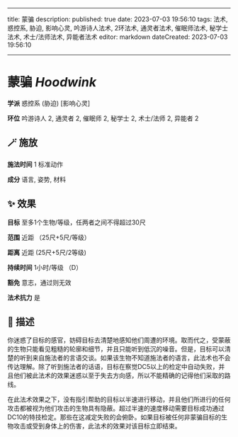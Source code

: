
---
title: 蒙骗
description: 
published: true
date: 2023-07-03 19:56:10
tags: 法术, 惑控系, 胁迫, 影响心灵, 吟游诗人法术, 2环法术, 通灵者法术, 催眠师法术, 秘学士法术, 术士/法师法术, 异能者法术
editor: markdown
dateCreated: 2023-07-03 19:56:10

---

# **蒙骗** *Hoodwink*

**学派** 惑控系 (胁迫) \[影响心灵\] 

**环位** 吟游诗人 2, 通灵者 2, 催眠师 2, 秘学士 2, 术士/法师 2, 异能者 2

## 🪄 施放

**施法时间** 1 标准动作

**成分** 语言, 姿势, 材料

## ✨ 效果 

**目标** 至多1个生物/等级，任两者之间不得超过30尺 

**范围** 近距 （25尺+5尺/等级）

**距离** 近距 (25尺+5尺/2等级)  

**持续时间** 1小时/等级 （D） 

**豁免** 意志，通过则无效

**法术抗力** 是

## 📖 描述

你迷惑了目标的感官，妨碍目标去清楚地感知他们周遭的环境。取而代之，受蒙蔽的生物只能看见粗糙的轮廓和细节，并且只能听到低沉的噪音。但是，目标可以清楚的听到来自施法者的言语交谈。如果该生物不知道施法者的语言，此法术也不会传达理解。除了听到施法者的话语，目标在察觉DC5以上的检定中自动失败，并且他们被此法术的效果迷惑以至于失去方向感，所以不能精确的记得他们采取的路线。

在此法术效果之下，没有指引帮助的目标以半速进行移动，并且他们所进行的任何攻击都被视为他们攻击的生物具有隐蔽。超过半速的速度移动需要目标成功通过DC10的特技检定。那些在这减定失败的会俯卧。如果目标被任何非蒙骗目标的生物攻击或受到身体上的伤害，此法术的效果对该目标立即结束。
    